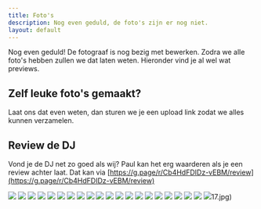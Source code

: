 ```yaml
---
title: Foto's
description: Nog even geduld, de foto's zijn er nog niet.
layout: default
---
```


Nog even geduld! De fotograaf is nog bezig met bewerken. Zodra we alle foto's hebben zullen we dat laten weten. Hieronder vind je al wel wat previews. 

## Zelf leuke foto's gemaakt?
Laat ons dat even weten, dan sturen we je een upload link zodat we alles kunnen verzamelen.

## Review de DJ
Vond je de DJ net zo goed als wij? Paul kan het erg waarderen als je een review achter laat. Dat kan via [https://g.page/r/Cb4HdFDIDz-vEBM/review](https://g.page/r/Cb4HdFDIDz-vEBM/review)

![](/images/IMG-20240904-WA0002.jpg)
![](/images/IMG-20240904-WA0018.jpg)
![](/images/IMG-20240904-WA0019.jpg)
![](/images/IMG-20240904-WA0020.jpg)
![](/images/IMG-20240904-WA0021.jpg)
![](/images/IMG-20240904-WA0022.jpg)
![](/images/IMG-20240904-WA0003.jpg)
![](/images/IMG-20240904-WA0004.jpg)
![](/images/IMG-20240904-WA0005.jpg)
![](/images/IMG-20240904-WA0006.jpg)
![](/images/IMG-20240904-WA0007.jpg)
![](/images/IMG-20240904-WA0008.jpg)
![](/images/IMG-20240904-WA0009.jpg)
![](/images/IMG-20240904-WA0010.jpg)
![](/images/IMG-20240904-WA0011.jpg)
![](/images/IMG-20240904-WA0012.jpg)
![](/images/IMG-20240904-WA0013.jpg)
![](/images/IMG-20240904-WA0014.jpg)
![](/images/IMG-20240904-WA0015.jpg)
![](/images/IMG-20240904-WA0016.jpg)
![](/images/IMG-20240904-WA00)17.jpg)
